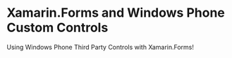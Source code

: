 Xamarin.Forms and Windows Phone Custom Controls
=================================

Using Windows Phone Third Party Controls with Xamarin.Forms!
